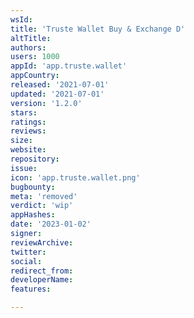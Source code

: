 ```yaml
---
wsId: 
title: 'Truste Wallet Buy & Exchange D'
altTitle: 
authors: 
users: 1000
appId: 'app.truste.wallet'
appCountry: 
released: '2021-07-01'
updated: '2021-07-01'
version: '1.2.0'
stars: 
ratings: 
reviews: 
size: 
website: 
repository: 
issue: 
icon: 'app.truste.wallet.png'
bugbounty: 
meta: 'removed'
verdict: 'wip'
appHashes: 
date: '2023-01-02'
signer: 
reviewArchive: 
twitter: 
social: 
redirect_from: 
developerName: 
features: 

---
```



